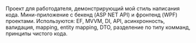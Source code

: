 Проект для работодателя, демонстрирующий мой стиль написания кода. 
Мини-приложение с бекенд (ASP NET API) и фронтенд (WPF) проектами.
Используются: EF, MVVM, DI, API, асинхронность, валидация, mapping, entity mapping, DTO, разделение по типу комманд, принципы чистого кода.
